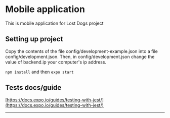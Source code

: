 # Mobile application

This is mobile application for Lost Dogs project

## Setting up project

Copy the contents of the file config/development-example.json into a file config/development.json.
Then, in config/development.json change the value of backend.ip your computer's ip address.

`npm install` and then `expo start`

## Tests docs/guide
[https://docs.expo.io/guides/testing-with-jest/](https://docs.expo.io/guides/testing-with-jest/)

---
